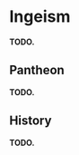 # Ingeism
**TODO.**

## Pantheon
**TODO.**

## History
**TODO.**

<!-- The oth scholars hailing from Ignelli were the first to conceptualize the tides.
They learned that the tides are intrinsically woven into sentience.
As tightly tied threads between sentient creatures, a change in the tidal alignment in one has profound effects in that of those nearby.
% Each tide was then assosiated with a symbol and an entity, to give a more concrete face to it and facilitate its worship.

The blue tide is represented by a blue unfinished book, representing the eternal pursuit of knowledge.
The gold tide is symbolized as a seed or an egg, telling of the coming of future life with proper nourishment.
Indicated by a torch, the indigo tide tells of the truth revealed under light, and the punishment exerted upon those who hide it.
A broken compass represents the red tide, representing the roaming of those who walk without roads.
The silver tide's symbol is a bell, denoting the attention obtained by those who seek fame.

Nearing the year 174 AS, the knowledge of the tides split the Ignelli school in two - The Igneists and the Rashiists.
% The Zelseists, who simply sought to further understand this new discovery, and the Rashiists, who attempted to wield and manipulate them.
The latter created a system of magic known as Rashid, with which they could potentiate the tidal alignment of others.
Despite the warnings issued by their sister school, the Rashiists honed their craft to its maximal potency, and suffered severely from it.
Their actions awoke a strange an antique and mysterious creature: The Sorrow.

% The Sorrow is a being of indescribable shape who was summoned to Yuadrem by the Rashiists' folly.
Breaking the mind of any who lay their eyes upon it, it swiftly took the lives of all who corrupted the balance of the tides, thus ending the Rashiist school's folly.
Its presence caused the pale blemish, and with it came horrid creatures known now as the xuagra.
Seeing the destruction caused by their sister school, the Igenists hid the knowledge of their former brethren, forbidding Rashid in any shape or form.
% Finally, they changed their own name to Igneists in an attempt to bury the other school in anonymity.

Igneism is the worship of the tides as a concept, and the active pursuit of keeping the five balanced.
Igneists recognize that sentience cannot exist without the tides, and praise them as thanks for the capacity of independent thought. -->
